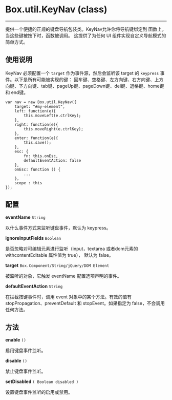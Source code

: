 # Box.util.KeyNav (class)

----

提供一个便捷的正规的键盘导航包装类。KeyNav允许你将导航键绑定到 函数上。当这些键被按下时，函数被调用。 这提供了为任何 UI 组件实现自定义导航模式的简单方式。

## 使用说明

KeyNav 必须配置一个 `target` 作为事件源，然后会监听该 target 的 `keypress` 事件。以下是所有可能被实现的键： 回车键、空格键、左方向键、右方向键、上方向键、下方向键、tab键、pageUp键、pageDown键、del键、退格键、home键和 end键。

```
var nav = new Box.util.KeyNav({
    target: "#my-element",
    left: function(e){
        this.moveLeft(e.ctrlKey);
    },
    right: function(e){
        this.moveRight(e.ctrlKey);
    },
    enter: function(e){
        this.save();
    },
    esc: {
        fn: this.onEsc,
        defaultEventAction: false
    },
    onEsc: function () {
        ...
    },
    scope : this
});
```

## 配置

**eventName** `String`

以什么事件方式来监听键盘事件，默认为 keypress。

**ignoreInputFields** `Boolean`

是否忽略对可编辑元素进行监听（input，textarea 或者dom元素的 withcontentEditable 属性值为 true）， 默认为 false。

**target** `Box.Component/String/jQuery/DOM Element`

被监听的对象，它触发 eventName 配置选项声明的事件。

**defaultEventAction** `String`

在拦截按键事件时，调用 event 对象中的某个方法。有效的值有 stopPropagation、preventDefault 和 stopEvent。如果指定为 false，不会调用任何方法。

## 方法

**enable** `()`

启用键盘事件监听。

**disable** `()`

禁止键盘事件监听。

**setDisabled** `( Boolean disabled )`

设置键盘事件监听的启用或禁用。
